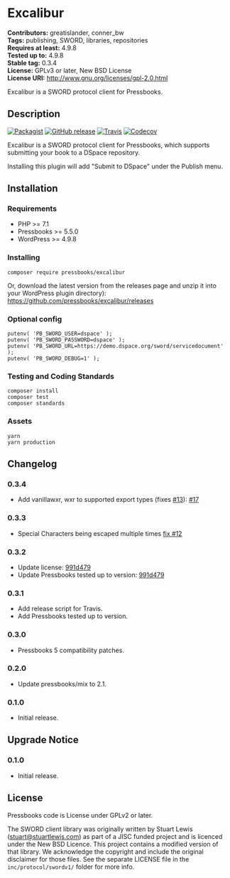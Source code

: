 # Excalibur 
**Contributors:** greatislander, conner_bw  
**Tags:** publishing, SWORD, libraries, repositories  
**Requires at least:** 4.9.8  
**Tested up to:** 4.9.8  
**Stable tag:** 0.3.4  
**License:** GPLv3 or later, New BSD License  
**License URI:** http://www.gnu.org/licenses/gpl-2.0.html  

Excalibur is a SWORD protocol client for Pressbooks.


## Description 

[![Packagist](https://img.shields.io/packagist/v/pressbooks/excalibur.svg?style=flat-square)](https://packagist.org/packages/pressbooks/excalibur) [![GitHub release](https://img.shields.io/github/release/pressbooks/excalibur.svg?style=flat-square)](https://github.com/pressbooks/excalibur/releases) [![Travis](https://img.shields.io/travis/pressbooks/excalibur.svg?style=flat-square)](https://travis-ci.org/pressbooks/excalibur/) [![Codecov](https://img.shields.io/codecov/c/github/pressbooks/excalibur.svg?style=flat-square)](https://codecov.io/gh/pressbooks/excalibur)

Excalibur is a SWORD protocol client for Pressbooks, which supports submitting your book to a DSpace repository.

Installing this plugin will add "Submit to DSpace" under the Publish menu.


## Installation 


### Requirements 

* PHP >= 7.1
* Pressbooks >= 5.5.0
* WordPress >= 4.9.8


### Installing 

```
composer require pressbooks/excalibur
```

Or, download the latest version from the releases page and unzip it into your WordPress plugin directory): https://github.com/pressbooks/excalibur/releases


### Optional config 

    putenv( 'PB_SWORD_USER=dspace' );
    putenv( 'PB_SWORD_PASSWORD=dspace' );
    putenv( 'PB_SWORD_URL=https://demo.dspace.org/sword/servicedocument' );
    putenv( 'PB_SWORD_DEBUG=1' );


### Testing and Coding Standards 

    composer install
    composer test
    composer standards


### Assets 

    yarn
    yarn production



## Changelog 

### 0.3.4 
* Add vanillawxr, wxr to supported export types (fixes [#13](https://github.com/pressbooks/excalibur/issues/13)): [#17](https://github.com/pressbooks/excalibur/pull/17)


### 0.3.3 
* Special Characters being escaped multiple times [fix #12](https://github.com/pressbooks/excalibur/issues/12)


### 0.3.2 
* Update license: [991d479](https://github.com/pressbooks/excalibur/commit/991d479)
* Update Pressbooks tested up to version: [991d479](https://github.com/pressbooks/excalibur/commit/991d479)


### 0.3.1 
* Add release script for Travis.
* Add Pressbooks tested up to version.


### 0.3.0 
* Pressbooks 5 compatibility patches.


### 0.2.0 
* Update pressbooks/mix to 2.1.


### 0.1.0 
* Initial release.


## Upgrade Notice 


### 0.1.0 
* Initial release.


## License 

Pressbooks code is License under GPLv2 or later.

The SWORD client library was originally written by Stuart Lewis (stuart@stuartlewis.com)
as part of a JISC funded project and is licenced under the New BSD Licence. This project contains
a modified version of that library. We acknowledge the copyright and include the original
disclaimer for those files. See the separate LICENSE file in the `inc/protocol/swordv1/` folder
for more info.
